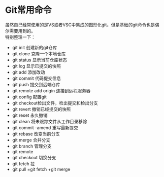 # Git常用命令
虽然自己经常使用的是VS或者VSC中集成的图形化git，但是基础的git命令也是偶尔需要用到的。  
特别整理一下：  
* git init 创建新的git仓库
* git clone 克隆一个本地仓库
* git status 显示当前仓库状态
* git log 显示已提交的快照
* git add 添加改动
* git commit 代码提交信息
* git push 提交到远端仓库
* git remote add origin 连接到远程服务器
* git config 配置git
* git checkout检出文件，检出提交和检出分支
* git revert 撤销已经提交的快照
* git reset  永久撤销
* git clean 将未跟踪文件从工作目录移除
* git commit -amend 重写最新提交
* git rebase 改变当前分支
* git merge 合并分支
* git branch 管理分支
* git remote 
* git checkout 切换分支
* git fetch 拉
* git pull =git fetch +git merge

